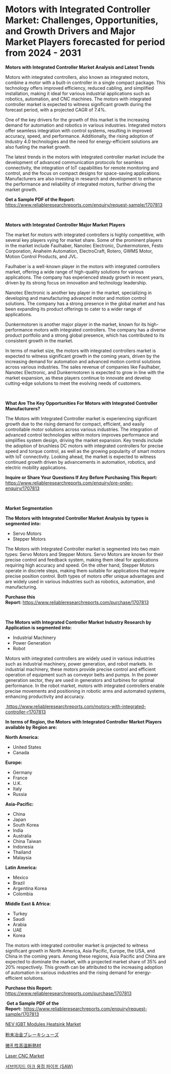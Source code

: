 <p><h1>Motors with Integrated Controller Market: Challenges, Opportunities, and Growth Drivers and Major Market Players forecasted for period from 2024 - 2031</h1></p><p><strong>Motors with Integrated Controller Market Analysis and Latest Trends</strong></p>
<p><p>Motors with integrated controllers, also known as integrated motors, combine a motor with a built-in controller in a single compact package. This technology offers improved efficiency, reduced cabling, and simplified installation, making it ideal for various industrial applications such as robotics, automation, and CNC machines. The motors with integrated controller market is expected to witness significant growth during the forecast period, with a projected CAGR of 7.4%.</p><p>One of the key drivers for the growth of this market is the increasing demand for automation and robotics in various industries. Integrated motors offer seamless integration with control systems, resulting in improved accuracy, speed, and performance. Additionally, the rising adoption of Industry 4.0 technologies and the need for energy-efficient solutions are also fueling the market growth.</p><p>The latest trends in the motors with integrated controller market include the development of advanced communication protocols for seamless connectivity, the integration of IoT capabilities for remote monitoring and control, and the focus on compact designs for space-saving applications. Manufacturers are also investing in research and development to enhance the performance and reliability of integrated motors, further driving the market growth.</p></p>
<p><strong>Get a Sample PDF of the Report:&nbsp;</strong> <a href="https://www.reliableresearchreports.com/enquiry/request-sample/1707813">https://www.reliableresearchreports.com/enquiry/request-sample/1707813</a></p>
<p>&nbsp;</p>
<p><strong>Motors with Integrated Controller Major Market Players</strong></p>
<p><p>The market for motors with integrated controllers is highly competitive, with several key players vying for market share. Some of the prominent players in the market include Faulhaber, Nanotec Electronic, Dunkermotoren, Festo Corporation, Anaheim Automation, ElectroCraft, Rotero, GWMS Motor, Motion Control Products, and JVL.</p><p>Faulhaber is a well-known player in the motors with integrated controllers market, offering a wide range of high-quality solutions for various applications. The company has experienced steady growth in recent years, driven by its strong focus on innovation and technology leadership.</p><p>Nanotec Electronic is another key player in the market, specializing in developing and manufacturing advanced motor and motion control solutions. The company has a strong presence in the global market and has been expanding its product offerings to cater to a wider range of applications.</p><p>Dunkermotoren is another major player in the market, known for its high-performance motors with integrated controllers. The company has a diverse product portfolio and a strong global presence, which has contributed to its consistent growth in the market.</p><p>In terms of market size, the motors with integrated controllers market is expected to witness significant growth in the coming years, driven by the increasing demand for automation and advanced motion control solutions across various industries. The sales revenue of companies like Faulhaber, Nanotec Electronic, and Dunkermotoren is expected to grow in line with the market expansion, as these players continue to innovate and develop cutting-edge solutions to meet the evolving needs of customers.</p></p>
<p>&nbsp;</p>
<p><strong>What Are The Key Opportunities For Motors with Integrated Controller Manufacturers?</strong></p>
<p><p>The Motors with Integrated Controller market is experiencing significant growth due to the rising demand for compact, efficient, and easily controllable motor solutions across various industries. The integration of advanced control technologies within motors improves performance and simplifies system design, driving the market expansion. Key trends include the adoption of brushless DC motors with integrated controllers for precise speed and torque control, as well as the growing popularity of smart motors with IoT connectivity. Looking ahead, the market is expected to witness continued growth driven by advancements in automation, robotics, and electric mobility applications.</p></p>
<p><strong>Inquire or Share Your Questions If Any Before Purchasing This Report:</strong> <a href="https://www.reliableresearchreports.com/enquiry/pre-order-enquiry/1707813">https://www.reliableresearchreports.com/enquiry/pre-order-enquiry/1707813</a></p>
<p>&nbsp;</p>
<p><strong>Market Segmentation</strong></p>
<p><strong>The Motors with Integrated Controller Market Analysis by types is segmented into:</strong></p>
<p><ul><li>Servo Motors</li><li>Stepper Motors</li></ul></p>
<p><p>The Motors with Integrated Controller market is segmented into two main types: Servo Motors and Stepper Motors. Servo Motors are known for their precise control and feedback system, making them ideal for applications requiring high accuracy and speed. On the other hand, Stepper Motors operate in discrete steps, making them suitable for applications that require precise position control. Both types of motors offer unique advantages and are widely used in various industries such as robotics, automation, and manufacturing.</p></p>
<p><strong>Purchase this Report:&nbsp;</strong><a href="https://www.reliableresearchreports.com/purchase/1707813">https://www.reliableresearchreports.com/purchase/1707813</a></p>
<p>&nbsp;</p>
<p><strong>The Motors with Integrated Controller Market Industry Research by Application is segmented into:</strong></p>
<p><ul><li>Industrial Machinery</li><li>Power Generation</li><li>Robot</li></ul></p>
<p><p>Motors with integrated controllers are widely used in various industries such as industrial machinery, power generation, and robot markets. In industrial machinery, these motors provide precise control and efficient operation of equipment such as conveyor belts and pumps. In the power generation sector, they are used in generators and turbines for optimal performance. In the robot market, motors with integrated controllers enable precise movements and positioning in robotic arms and automated systems, enhancing productivity and accuracy.</p></p>
<p><a href="https://www.reliableresearchreports.com/motors-with-integrated-controller-r1707813">&nbsp;https://www.reliableresearchreports.com/motors-with-integrated-controller-r1707813</a></p>
<p><strong>In terms of Region, the Motors with Integrated Controller Market Players available by Region are:</strong></p>
<p>
    <p> <strong> North America: </strong>
        <ul>
            <li>United States</li>
            <li>Canada</li>
        </ul>
        </p> 
    <p> <strong> Europe: </strong>
        <ul>
            <li>Germany</li>
            <li>France</li>
            <li>U.K.</li>
            <li>Italy</li>
            <li>Russia</li>
        </ul>
        </p> 
    <p> <strong> Asia-Pacific: </strong>
        <ul>
            <li>China</li>
            <li>Japan</li>
            <li>South Korea</li>
            <li>India</li>
            <li>Australia</li>
            <li>China Taiwan</li>
            <li>Indonesia</li>
            <li>Thailand</li>
            <li>Malaysia</li>
        </ul>
        </p> 
    <p> <strong> Latin America: </strong>
        <ul>
            <li>Mexico</li>
            <li>Brazil</li>
            <li>Argentina Korea</li>
            <li>Colombia</li>
        </ul>
        </p> 
    <p> <strong> Middle East & Africa: </strong>
        <ul>
            <li>Turkey</li>
            <li>Saudi</li>
            <li>Arabia</li>
            <li>UAE</li>
            <li>Korea</li>
        </ul>
    </p>
    </p>
<p><p>The motors with integrated controller market is projected to witness significant growth in North America, Asia Pacific, Europe, the USA, and China in the coming years. Among these regions, Asia Pacific and China are expected to dominate the market, with a projected market share of 35% and 20% respectively. This growth can be attributed to the increasing adoption of automation in various industries and the rising demand for energy-efficient solutions.</p></p>
<p><strong>Purchase this Report: </strong><a href="https://www.reliableresearchreports.com/purchase/1707813">https://www.reliableresearchreports.com/purchase/1707813</a></p>
<p>&nbsp;<strong>Get a Sample PDF of the Report:&nbsp;&nbsp;</strong><a href="https://www.reliableresearchreports.com/enquiry/request-sample/1707813">https://www.reliableresearchreports.com/enquiry/request-sample/1707813</a></p>
<p><strong></strong></p>
<p><p><a href="https://issuu.com/reportprime-2/docs/nev-igbt-modules-heatsink-market-size-2030.pptx">NEV IGBT Modules Heatsink Market</a></p><p><a href="https://github.com/FredaJerde/Market-Research-Report-List-1/blob/main/2441279103483.md">粉末冶金ブレーキシューズ</a></p><p><a href="https://github.com/ycmtqqhvk3273/Market-Research-Report-List-2/blob/main/4626418103484.md">微孔性高温断熱材</a></p><p><a href="https://github.com/dringals/Market-Research-Report-List-4/blob/main/laser-cnc-market.md">Laser CNC Market</a></p><p><a href="https://github.com/naiemislamrayan2/Market-Research-Report-List-1/blob/main/662392196949.md">서브머지드 아크 용접 파이프 (SAW)</a></p></p>